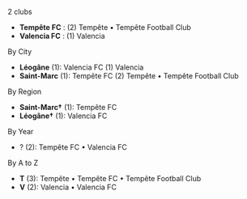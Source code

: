 2 clubs

- **Tempête FC** : (2) Tempête • Tempête Football Club
- **Valencia FC** : (1) Valencia




By City

- **Léogâne** (1): Valencia FC  (1) Valencia
- **Saint-Marc** (1): Tempête FC  (2) Tempête • Tempête Football Club




By Region

- **Saint-Marc†** (1):   Tempête FC
- **Léogâne†** (1):   Valencia FC




By Year

- ? (2):   Tempête FC • Valencia FC






By A to Z

- **T** (3): Tempête • Tempête FC • Tempête Football Club
- **V** (2): Valencia • Valencia FC




